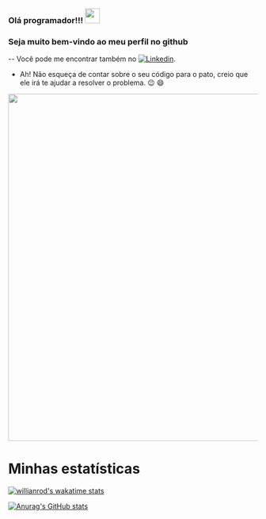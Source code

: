 ### Olá programador!!! <img src="https://raw.githubusercontent.com/MartinHeinz/MartinHeinz/master/wave.gif" width="30px">
### Seja muito bem-vindo ao meu perfil no github

-- Você pode me encontrar também no [![Linkedin](https://user-images.githubusercontent.com/52457167/110225382-f17aa000-7ec3-11eb-8e90-44c5554354ac.png)](https://www.linkedin.com/in/rafaelnlourenco/).

- Ah! Não esqueça de contar sobre o seu código para o pato, creio que ele irá te ajudar a resolver o problema. :wink: :smile:

<img src="https://i.imgur.com/FjdtGRx.png" width="700px">

# Minhas estatísticas

[![willianrod's wakatime stats](https://github-readme-stats.vercel.app/api/wakatime?username=willianrod)](https://github.com/anuraghazra/github-readme-stats)

[![Anurag's GitHub stats](https://github-readme-stats.vercel.app/api?username=Rafasputnick&hide=stars,prs)](https://github.com/anuraghazra/github-readme-stats)

